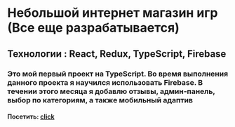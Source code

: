 # Небольшой интернет магазин игр (Все еще разрабатывается)
## Технологии : React, Redux, TypeScript, Firebase
### Это мой первый проект на TypeScript. Во время выполнения данного проекта я научился использовать Firebase. В течении этого месяца я добавлю отзывы, админ-панель, выбор по категориям, а также мобильный адаптив
#### Посетить: [click](https://dr1zzle1.github.io/game-store)
